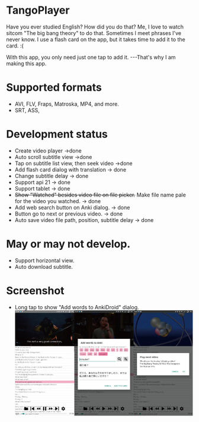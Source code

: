 # TangoPlayer
Have you ever studied English?
How did you do that?
Me, I love to watch sitcom "The big bang theory" to do that.
Sometimes I meet phrases I've never know.
I use a flash card on the app, but it takes time to add it to the card. :(

With this app, you only need just one tap to add it.
---That's why I am making this app.


# Supported formats
- AVI, FLV, Fraps, Matroska, MP4, and more.
- SRT, ASS, 

# Development status
- Create video player ->done
- Auto scroll subtitle view ->done
- Tap on subtitle list view, then seek video ->done
- Add flash card dialog with translation -> done
- Change subtitle delay -> done
- Support api 21 -> done
- Support tablet -> done
- ~~Show "Watched" besides video file on file picker.~~  Make file name pale for the video you watched. -> done
- Add web search button on Anki dialog. -> done
- Button go to next or previous video. -> done
- Auto save video file path, position, subtitle delay -> done

# May or may not develop.
- Support horizontal view.
- Auto download subtitle.

# Screenshot
- Long tap to show "Add words to AnkiDroid" dialog.
![Screeenshots](/screenshots.png)
